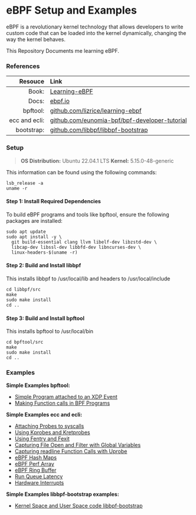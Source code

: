 # eBPF Setup and Examples
eBPF is a revolutionary kernel technology that allows developers to write custom code that can be loaded into the kernel dynamically, changing the way the kernel behaves.

This Repository Documents me learning eBPF.
### References
|Resouce|Link|
|---:|:---|
| Book:   | [Learning-eBPF](https://cilium.isovalent.com/hubfs/Learning-eBPF%20-%20Full%20book.pdf)  |
| Docs: |[ebpf.io](https://ebpf.io/what-is-ebpf/) |
| bpftool: | [github.com/lizrice/learning-ebpf](https://github.com/lizrice/learning-ebpf)  | 
| ecc and ecli: | [github.com/eunomia-bpf/bpf-developer-tutorial](https://github.com/eunomia-bpf/bpf-developer-tutorial)  | 
| bootstrap: | [github.com/libbpf/libbpf-bootstrap](https://github.com/libbpf/libbpf-bootstrap)  | 


### Setup

>**OS Distribution:** Ubuntu 22.04.1 LTS
>**Kernel:** 5.15.0-48-generic

This information can be found using the following commands:
```
lsb_release -a
uname -r
```

#### Step 1: Install Required Dependencies
To build eBPF programs and tools like bpftool, ensure the following packages are installed:
```
sudo apt update
sudo apt install -y \
  git build-essential clang llvm libelf-dev libzstd-dev \
  libcap-dev libssl-dev libbfd-dev libncurses-dev \
  linux-headers-$(uname -r)
```
#### Step 2: Build and Install libbpf
This installs libbpf to /usr/local/lib and headers to /usr/local/include
```
cd libbpf/src
make
sudo make install
cd ..
```
#### Step 3: Build and Install bpftool
This installs bpftool to /usr/local/bin
```
cd bpftool/src
make
sudo make install
cd ..
```
### Examples
**Simple Examples bpftool:**
- [Simple Program attached to an XDP Event](https://github.com/mrigakshipandey/eBPF/blob/master/01_XDP_Event/README.md)
- [Making Function calls in BPF Programs](https://github.com/mrigakshipandey/eBPF/blob/master/02_BPF_Func_Call/README.md)

**Simple Examples ecc and ecli:**
- [Attaching Probes to syscalls](https://github.com/mrigakshipandey/eBPF/blob/master/03_Syscall/README.md)
- [Using Kprobes and Kretprobes](https://github.com/mrigakshipandey/eBPF/blob/master/04_Kprobes/README.md)
- [Using Fentry and Fexit](https://github.com/mrigakshipandey/eBPF/blob/master/05_Fentry/README.md)
- [Capturing File Open and Filter with Global Variables](https://github.com/mrigakshipandey/eBPF/blob/master/06_Open_Snoop/README.md)
- [Capturing readline Function Calls with Uprobe](https://github.com/mrigakshipandey/eBPF/blob/master/07_Uprobe/README.md)
- [eBPF Hash Maps](https://github.com/mrigakshipandey/eBPF/blob/master/08_Hash_Maps/README.md)
- [eBPF Perf Array](https://github.com/mrigakshipandey/eBPF/blob/master/09_Pref_Array/README.md)
- [eBPF Ring Buffer](https://github.com/mrigakshipandey/eBPF/blob/master/10_Ring_Buffer/README.md)
- [Run Queue Latency](https://github.com/mrigakshipandey/eBPF/blob/master/11_Runqlat/README.md)
- [Hardware Interrupts](https://github.com/mrigakshipandey/eBPF/blob/master/12_Interrupts/README.md)

**Simple Examples libbpf-bootstrap examples:**
- [Kernel Space and User Space code libbpf-bootstrap](https://github.com/mrigakshipandey/eBPF/blob/master/13_Bootstrap/README.md)
